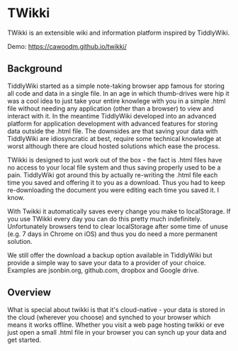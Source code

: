 # TWikki
TWikki is an extensible wiki and information platform inspired by TiddlyWiki.  

Demo: https://cawoodm.github.io/twikki/

## Background
TiddlyWiki started as a simple note-taking browser app famous for storing all code and data in a single file. In an age in which thumb-drives were hip it was a cool idea to just take your entire knowlege with you in a simple .html file without needing any application (other than a browser) to view and interact with it. In the meantime TiddlyWiki developed into an advanced platform for application development with advanced features for storing data outside the .html file. The downsides are that saving your data with TiddlyWiki are idiosyncratic at best, require some technical knowledge at worst although there are cloud hosted solutions which ease the process.

TWikki is designed to just work out of the box - the fact is .html files have no access to your local file system and thus saving properly used to be a pain. TiddlyWiki got around this by actually re-writing the .html file each time you saved and offering it to you as a download. Thus you had to keep re-downloading the document you were editing each time you saved it. I know.

With Twikki it automatically saves every change you make to localStorage. If you use TWikki every day you can do this pretty much indefinitely. Unfortunately browsers tend to clear localStorage after some time of unuse (e.g. 7 days in Chrome on iOS) and thus you do need a more permanent solution.

We still offer the download a backup option available in TiddlyWiki but provide a simple way to save your data to a provider of your choice. Examples are jsonbin.org, github.com, dropbox and Google drive.

## Overview
What is special about twikki is that it's cloud-native - your data is stored in the cloud (wherever you choose) and synched to your browser which means it works offline. Whether you visit a web page hosting twikki or eve just open a small .html file in your browser you can synch up your data and get started.